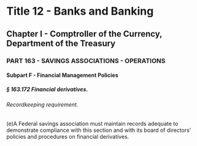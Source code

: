 
# Title 12 - Banks and Banking
## Chapter I - Comptroller of the Currency, Department of the Treasury
### PART 163 - SAVINGS ASSOCIATIONS - OPERATIONS
#### Subpart F - Financial Management Policies
##### § 163.172 Financial derivatives.
###### Recordkeeping requirement.

(e)A Federal savings association must maintain records adequate to demonstrate compliance with this section and with its board of directors' policies and procedures on financial derivatives.
